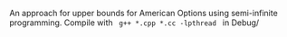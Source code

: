 An approach for upper bounds for American Options using semi-infinite programming.
Compile with
<code>
g++ *.cpp *.cc -lpthread 
</code>
in Debug/